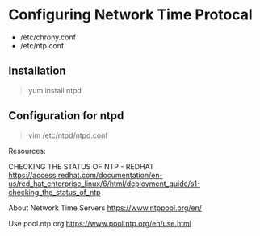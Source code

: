 # Configuring Network Time Protocal 


- /etc/chrony.conf
- /etc/ntp.conf

## Installation

> yum install ntpd

## Configuration for ntpd

> vim /etc/ntpd/ntpd.conf

Resources:

CHECKING THE STATUS OF NTP - REDHAT
https://access.redhat.com/documentation/en-us/red_hat_enterprise_linux/6/html/deployment_guide/s1-checking_the_status_of_ntp

About Network Time Servers
https://www.ntppool.org/en/

Use pool.ntp.org
https://www.pool.ntp.org/en/use.html